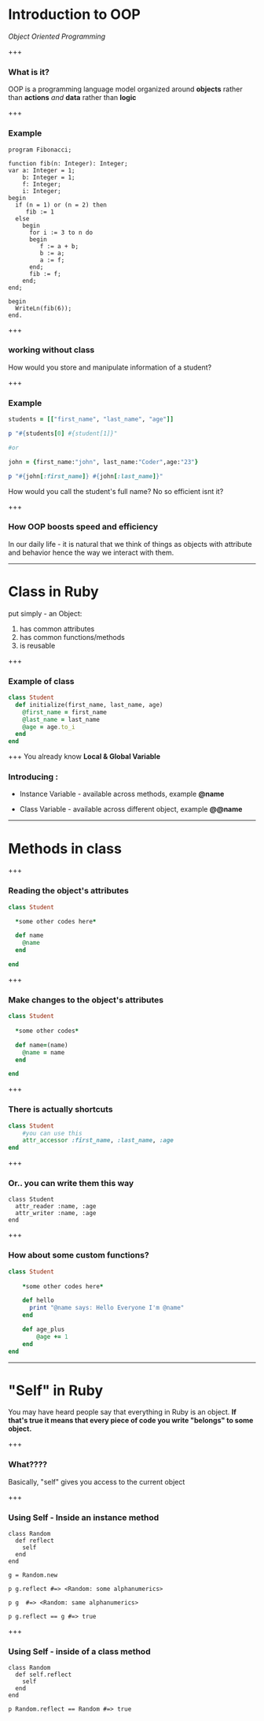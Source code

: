# Introduction to OOP 

*Object Oriented Programming* 

+++

### What is it?
OOP is a programming language model organized around **objects** rather than **actions** *and* **data** rather than **logic**

+++

### Example 

```
program Fibonacci;

function fib(n: Integer): Integer;
var a: Integer = 1;
    b: Integer = 1;
    f: Integer;
    i: Integer;
begin
  if (n = 1) or (n = 2) then
     fib := 1
  else
    begin
      for i := 3 to n do
      begin
         f := a + b;
         b := a;
         a := f;
      end;
      fib := f;
    end;
end;

begin
  WriteLn(fib(6));
end.

```

+++

### working without class

How would you store and manipulate information of a student?

+++

### Example

```ruby
students = [["first_name", "last_name", "age"]]

p "#{students[0] #{student[1]}"

#or

john = {first_name:"john", last_name:"Coder",age:"23"}

p "#{john[:first_name]} #{john[:last_name]}"

```

How would you call the student's full name? No so efficient isnt it?

+++

### How OOP boosts speed and efficiency

In our daily life - it is natural that we think of things as objects with attribute and behavior hence the way we interact with them.

---

# Class in Ruby 

put simply - an Object:
  1. has common attributes
  2. has common functions/methods
  3. is reusable

+++

### Example of class

```ruby
class Student 
  def initialize(first_name, last_name, age)
    @first_name = first_name 
    @last_name = last_name
    @age = age.to_i 
  end  
end 

```
+++
You already know **Local  & Global Variable**

### Introducing :
  * Instance Variable - available across methods, example **@name** 

  * Class Variable - available across different object, example **@@name**

---

# Methods in class

+++

### Reading the object's attributes

```ruby
class Student 

  *some other codes here*

  def name 
    @name
  end 

end 

```
+++

### Make changes to the object's attributes

```ruby
class Student
 
  *some other codes*

  def name=(name)
  	@name = name 
  end

end

```
+++

### There is actually shortcuts

```ruby
class Student 
	#you can use this 
	attr_accessor :first_name, :last_name, :age
end 

```  
+++

### Or.. you can write them this way
```
class Student
  attr_reader :name, :age 
  attr_writer :name, :age 
end
```

+++

### How about some custom functions?

```ruby
class Student 
	
	*some other codes here*

	def hello 
	  print "@name says: Hello Everyone I'm @name"
	end 

	def age_plus 
		@age += 1 
	end 
end

``` 

---
# "Self" in Ruby

You may have heard people say that everything in Ruby is an object. **If that's true it means that every piece of code you write "belongs" to some object.**

+++

### What????

Basically, "self" gives you access to the current object

+++

### Using Self -  Inside an instance method

```
class Random
  def reflect
    self
  end 
end 

g = Random.new

p g.reflect #=> <Random: some alphanumerics>

p g  #=> <Random: same alphanumerics>

p g.reflect == g #=> true

```

+++

### Using Self - inside of a class method

```
class Random
  def self.reflect
    self 
  end
end 

p Random.reflect == Random #=> true

```






